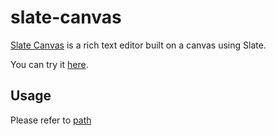 # slate-canvas

[Slate Canvas](https://github.com/YasinChan/slate-canvas) is a rich text editor built on a canvas using Slate.

You can try it [here](https://git.yasinchan.com/slate-canvas/).

## Usage

Please refer to [path](https://github.com/YasinChan/slate-canvas/blob/main/sites/example/src/App.tsx)
